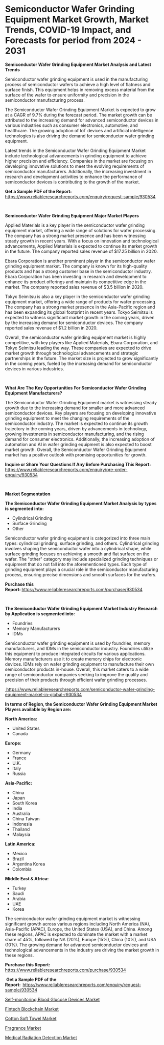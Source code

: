 <p><h1>Semiconductor Wafer Grinding Equipment Market Growth, Market Trends, COVID-19 Impact, and Forecasts for period from 2024 - 2031</h1></p><p><strong>Semiconductor Wafer Grinding Equipment Market Analysis and Latest Trends</strong></p>
<p><p>Semiconductor wafer grinding equipment is used in the manufacturing process of semiconductor wafers to achieve a high level of flatness and surface finish. This equipment helps in removing excess material from the surface of the wafer to ensure uniformity and precision in the semiconductor manufacturing process.</p><p>The Semiconductor Wafer Grinding Equipment Market is expected to grow at a CAGR of 9.7% during the forecast period. The market growth can be attributed to the increasing demand for advanced semiconductor devices in various industries such as consumer electronics, automotive, and healthcare. The growing adoption of IoT devices and artificial intelligence technologies is also driving the demand for semiconductor wafer grinding equipment.</p><p>Latest trends in the Semiconductor Wafer Grinding Equipment Market include technological advancements in grinding equipment to achieve higher precision and efficiency. Companies in the market are focusing on developing innovative solutions to meet the evolving requirements of semiconductor manufacturers. Additionally, the increasing investment in research and development activities to enhance the performance of semiconductor devices is contributing to the growth of the market.</p></p>
<p><strong>Get a Sample PDF of the Report:&nbsp;</strong> <a href="https://www.reliableresearchreports.com/enquiry/request-sample/930534">https://www.reliableresearchreports.com/enquiry/request-sample/930534</a></p>
<p>&nbsp;</p>
<p><strong>Semiconductor Wafer Grinding Equipment Major Market Players</strong></p>
<p><p>Applied Materials is a key player in the semiconductor wafer grinding equipment market, offering a wide range of solutions for wafer processing. The company has a strong market presence and has been witnessing steady growth in recent years. With a focus on innovation and technological advancements, Applied Materials is expected to continue its market growth in the future. The company reported sales revenue of $17.25 billion in 2020.</p><p>Ebara Corporation is another prominent player in the semiconductor wafer grinding equipment market. The company is known for its high-quality products and has a strong customer base in the semiconductor industry. Ebara Corporation has been investing in research and development to enhance its product offerings and maintain its competitive edge in the market. The company reported sales revenue of $3.5 billion in 2020.</p><p>Tokyo Seimitsu is also a key player in the semiconductor wafer grinding equipment market, offering a wide range of products for wafer processing. The company has a strong market presence in the Asia-Pacific region and has been expanding its global footprint in recent years. Tokyo Seimitsu is expected to witness significant market growth in the coming years, driven by the increasing demand for semiconductor devices. The company reported sales revenue of $1.2 billion in 2020.</p><p>Overall, the semiconductor wafer grinding equipment market is highly competitive, with key players like Applied Materials, Ebara Corporation, and Tokyo Seimitsu leading the way. These companies are expected to drive market growth through technological advancements and strategic partnerships in the future. The market size is projected to grow significantly in the coming years, fueled by the increasing demand for semiconductor devices in various industries.</p></p>
<p>&nbsp;</p>
<p><strong>What Are The Key Opportunities For Semiconductor Wafer Grinding Equipment Manufacturers?</strong></p>
<p><p>The Semiconductor Wafer Grinding Equipment market is witnessing steady growth due to the increasing demand for smaller and more advanced semiconductor devices. Key players are focusing on developing innovative grinding equipment to meet the changing requirements of the semiconductor industry. The market is expected to continue its growth trajectory in the coming years, driven by advancements in technology, growing investments in semiconductor manufacturing, and the rising demand for consumer electronics. Additionally, the increasing adoption of automation and AI in wafer grinding equipment is also expected to boost market growth. Overall, the Semiconductor Wafer Grinding Equipment market has a positive outlook with promising opportunities for growth.</p></p>
<p><strong>Inquire or Share Your Questions If Any Before Purchasing This Report:</strong> <a href="https://www.reliableresearchreports.com/enquiry/pre-order-enquiry/930534">https://www.reliableresearchreports.com/enquiry/pre-order-enquiry/930534</a></p>
<p>&nbsp;</p>
<p><strong>Market Segmentation</strong></p>
<p><strong>The Semiconductor Wafer Grinding Equipment Market Analysis by types is segmented into:</strong></p>
<p><ul><li>Cylindrical Grinding</li><li>Surface Grinding</li><li>Other</li></ul></p>
<p><p>Semiconductor wafer grinding equipment is categorized into three main types: cylindrical grinding, surface grinding, and others. Cylindrical grinding involves shaping the semiconductor wafer into a cylindrical shape, while surface grinding focuses on achieving a smooth and flat surface on the wafer. The "other" category may include specialized grinding techniques or equipment that do not fall into the aforementioned types. Each type of grinding equipment plays a crucial role in the semiconductor manufacturing process, ensuring precise dimensions and smooth surfaces for the wafers.</p></p>
<p><strong>Purchase this Report:&nbsp;</strong><a href="https://www.reliableresearchreports.com/purchase/930534">https://www.reliableresearchreports.com/purchase/930534</a></p>
<p>&nbsp;</p>
<p><strong>The Semiconductor Wafer Grinding Equipment Market Industry Research by Application is segmented into:</strong></p>
<p><ul><li>Foundries</li><li>Memory Manufacturers</li><li>IDMs</li></ul></p>
<p><p>Semiconductor wafer grinding equipment is used by foundries, memory manufacturers, and IDMs in the semiconductor industry. Foundries utilize this equipment to produce integrated circuits for various applications. Memory manufacturers use it to create memory chips for electronic devices. IDMs rely on wafer grinding equipment to manufacture their own semiconductor products in-house. Overall, this market caters to a wide range of semiconductor companies seeking to improve the quality and precision of their products through efficient wafer grinding processes.</p></p>
<p><a href="https://www.reliableresearchreports.com/semiconductor-wafer-grinding-equipment-market-in-global-r930534">&nbsp;https://www.reliableresearchreports.com/semiconductor-wafer-grinding-equipment-market-in-global-r930534</a></p>
<p><strong>In terms of Region, the Semiconductor Wafer Grinding Equipment Market Players available by Region are:</strong></p>
<p>
    <p> <strong> North America: </strong>
        <ul>
            <li>United States</li>
            <li>Canada</li>
        </ul>
        </p> 
    <p> <strong> Europe: </strong>
        <ul>
            <li>Germany</li>
            <li>France</li>
            <li>U.K.</li>
            <li>Italy</li>
            <li>Russia</li>
        </ul>
        </p> 
    <p> <strong> Asia-Pacific: </strong>
        <ul>
            <li>China</li>
            <li>Japan</li>
            <li>South Korea</li>
            <li>India</li>
            <li>Australia</li>
            <li>China Taiwan</li>
            <li>Indonesia</li>
            <li>Thailand</li>
            <li>Malaysia</li>
        </ul>
        </p> 
    <p> <strong> Latin America: </strong>
        <ul>
            <li>Mexico</li>
            <li>Brazil</li>
            <li>Argentina Korea</li>
            <li>Colombia</li>
        </ul>
        </p> 
    <p> <strong> Middle East & Africa: </strong>
        <ul>
            <li>Turkey</li>
            <li>Saudi</li>
            <li>Arabia</li>
            <li>UAE</li>
            <li>Korea</li>
        </ul>
    </p>
    </p>
<p><p>The semiconductor wafer grinding equipment market is witnessing significant growth across various regions including North America (NA), Asia-Pacific (APAC), Europe, the United States (USA), and China. Among these regions, APAC is expected to dominate the market with a market share of 45%, followed by NA (20%), Europe (15%), China (10%), and USA (10%). The growing demand for advanced semiconductor devices and technological advancements in the industry are driving the market growth in these regions.</p></p>
<p><strong>Purchase this Report: </strong><a href="https://www.reliableresearchreports.com/purchase/930534">https://www.reliableresearchreports.com/purchase/930534</a></p>
<p>&nbsp;<strong>Get a Sample PDF of the Report:&nbsp;&nbsp;</strong><a href="https://www.reliableresearchreports.com/enquiry/request-sample/930534">https://www.reliableresearchreports.com/enquiry/request-sample/930534</a></p>
<p><strong></strong></p>
<p><p><a href="https://github.com/RichRobinson5/Market-Research-Report-List-6/blob/main/self-monitoring-blood-glucose-devices-market.md">Self-monitoring Blood Glucose Devices Market</a></p><p><a href="https://medium.com/@diegomoen/global-fintech-blockchain-market-focus-on-application-end-use-industry-type-equipment-and-590f35eef1bd">Fintech Blockchain Market</a></p><p><a href="https://medium.com/@bradleyills65767/global-cotton-soft-towel-market-status-2024-2031-and-forecast-by-region-product-end-use-590e8c7285d0">Cotton Soft Towel Market</a></p><p><a href="https://issuu.com/reportprime-2/docs/fragrance-market-size-2030.pptx_80e347da93f1ff">Fragrance Market</a></p><p><a href="https://medium.com/@amandaexton567/medical-radiation-detection-market-global-market-insights-and-sales-trends-2024-to-2031-967ba0e9bf8a">Medical Radiation Detection Market</a></p></p>